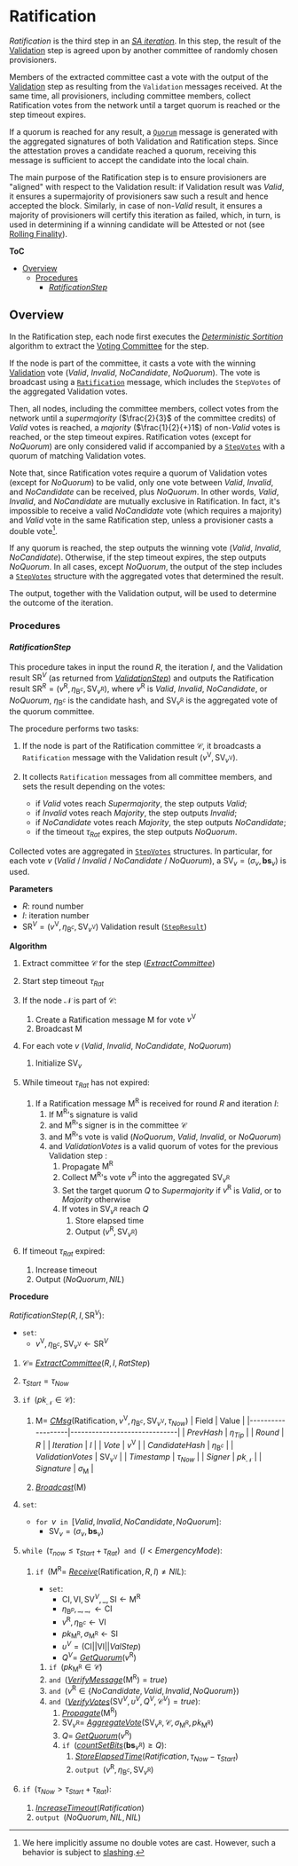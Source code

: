 # Ratification
*Ratification* is the third step in an [*SA iteration*][sai]. In this step, the result of the [Validation][val] step is agreed upon by another committee of randomly chosen provisioners.

Members of the extracted committee cast a vote with the output of the [Validation][val] step as resulting from the `Validation` messages received. At the same time, all provisioners, including committee members, collect Ratification votes from the network until a target quorum is reached or the step timeout expires.

If a quorum is reached for any result, a [`Quorum`][qmsg] message is generated with the aggregated signatures of both Validation and Ratification steps.
Since the attestation proves a candidate reached a quorum, receiving this message is sufficient to accept the candidate into the local chain.

The main purpose of the Ratification step is to ensure provisioners are "aligned" with respect to the Validation result: if Validation result was $Valid$, it ensures a supermajority of provisioners saw such a result and hence accepted the block. Similarly, in case of $\text{non-}Valid$ result, it ensures a majority of provisioners will certify this iteration as failed, which, in turn, is used in determining if a winning candidate will be Attested or not (see [Rolling Finality][rf]).

**ToC**
  - [Overview](#overview)
    - [Procedures](#procedures)
      - [*RatificationStep*](#ratificationstep)


## Overview
In the Ratification step, each node first executes the [*Deterministic Sortition*][ds] algorithm to extract the [Voting Committee][vc] for the step.

If the node is part of the committee, it casts a vote with the winning [Validation][val] vote ($Valid$, $Invalid$, $NoCandidate$, $NoQuorum$). 
The vote is broadcast using a [`Ratification`][rmsg] message, which includes the `StepVotes` of the aggregated Validation votes.

Then, all nodes, including the committee members, collect votes from the network until a *supermajority*  ($\frac{2}{3}$ of the committee credits) of $Valid$ votes is reached, a *majority* ($\frac{1}{2}{+}1$) of $\text{non-}Valid$ votes is reached, or the step timeout expires. 
Ratification votes (except for $NoQuorum$) are only considered valid if accompanied by a [`StepVotes`][sv] with a quorum of matching Validation votes.

Note that, since Ratification votes require a quorum of Validation votes (except for $NoQuorum$) to be valid, only one vote between $Valid$, $Invalid$, and $NoCandidate$ can be received, plus $NoQuorum$. In other words, $Valid$, $Invalid$, and $NoCandidate$ are mutually exclusive in Ratification. In fact, it's impossible to receive a valid $NoCandidate$ vote (which requires a majority) and $Valid$ vote in the same Ratification step, unless a provisioner casts a double vote[^1].

If any quorum is reached, the step outputs the winning vote ($Valid$, $Invalid$, $NoCandidate$). Otherwise, if the step timeout expires, the step outputs $NoQuorum$.
In all cases, except $NoQuorum$, the output of the step includes a [`StepVotes`][sv] structure with the aggregated votes that determined the result.

The output, together with the Validation output, will be used to determine the outcome of the iteration.


### Procedures

#### *RatificationStep*
This procedure takes in input the round $R$, the iteration $I$, and the Validation result $\mathsf{SR}^V$ (as returned from [*ValidationStep*][vals]) and outputs the Ratification result $`\mathsf{SR}^R=(v^\mathsf{R}, \eta_{\mathsf{B}^c}, \mathsf{SV}_{v^\mathsf{R}})`$, where $v^\mathsf{R}$ is $Valid$, $Invalid$, $NoCandidate$, or $NoQuorum$, $\eta_{\mathsf{B}^c}$ is the candidate hash, and $\mathsf{SV}_{v^\mathsf{R}}$ is the aggregated vote of the quorum committee.

The procedure performs two tasks: 

1. If the node is part of the Ratification committee $\mathcal{C}$, it broadcasts a `Ratification` message with the Validation result $(v^\mathsf{V}, \mathsf{SV}_{v^\mathsf{V}})$.

2. It collects `Ratification` messages from all committee members, and sets the result depending on the votes:
   - if $Valid$ votes reach $Supermajority$, the step outputs $Valid$;
   - if $Invalid$ votes reach $Majority$, the step outputs $Invalid$;
   - if $NoCandidate$ votes reach $Majority$, the step outputs $NoCandidate$;
   - if the timeout $\tau_{Rat}$ expires, the step outputs $NoQuorum$.

Collected votes are aggregated in [`StepVotes`][sv] structures. In particular, for each vote $v$ ($Valid$ / $Invalid$ / $NoCandidate$ / $NoQuorum$), a $\mathsf{SV}_v=(\sigma_v,\boldsymbol{bs}_v)$ is used.

**Parameters**
- $R$: round number
- $I$: iteration number
- $\mathsf{SR}^V = (v^\mathsf{V}, \eta_{\mathsf{B}^c}, \mathsf{SV}_{v^\mathsf{V}})$ Validation result ([`StepResult`][sr])

**Algorithm**
1. Extract committee $\mathcal{C}$ for the step ([*ExtractCommittee*][ec])
2. Start step timeout $\tau_{Rat}$
3. If the node $\mathcal{N}$ is part of $\mathcal{C}$:
   1. Create a $\mathsf{Ratification}$ message $\mathsf{M}$ for vote $v^\mathsf{V}$
   2. Broadcast $\mathsf{M}$

4. For each vote $v$ ($Valid$, $Invalid$, $NoCandidate$, $NoQuorum$)
   1. Initialize $\mathsf{SV}_v$

5. While timeout $\tau_{Rat}$ has not expired:
   1. If a $\mathsf{Ratification}$ message $\mathsf{M^R}$ is received for round $R$ and iteration $I$:
      1. If $\mathsf{M^R}$'s signature is valid
      2. and $\mathsf{M^R}$'s signer is in the committee $\mathcal{C}$
      3. and $\mathsf{M^R}$'s vote is valid ($NoQuorum$, $Valid$, $Invalid$, or $NoQuorum$)
      4. and $ValidationVotes$ is a valid quorum of votes for the previous Validation step :
         1. Propagate $\mathsf{M^R}$
         2. Collect $\mathsf{M^R}$'s vote $v^\mathsf{R}$ into the aggregated $\mathsf{SV}_{v^\mathsf{R}}$
         3. Set the target quorum $Q$ to $Supermajority$ if $v^\mathsf{R}$ is $Valid$, or to $Majority$ otherwise
         4. If votes in $\mathsf{SV}_{v^\mathsf{R}}$ reach $Q$
            1. Store elapsed time
            2. Output $(v^\mathsf{R}, \mathsf{SV}_{v^\mathsf{R}})$

 6. If timeout $\tau_{Rat}$ expired:
    1. Increase timeout
    2. Output $(NoQuorum, NIL)$

**Procedure**

$RatificationStep( R, I, \mathsf{SR}^V ) :$
- $\texttt{set}:$ 
  - $v^\mathsf{V}, \eta_{\mathsf{B}^c}, \mathsf{SV}_{v^\mathsf{V}} \leftarrow \mathsf{SR}^V$
1. $\mathcal{C}=$ [*ExtractCommittee*][ec]$(R,I, RatStep)$
2. $\tau_{Start} = \tau_{Now}$
3. $\texttt{if } (pk_\mathcal{N} \in \mathcal{C}):$
   1. $`\mathsf{M} = `$ [*CMsg*][cmsg]$`(\mathsf{Ratification}, v^\mathsf{V}, \eta_{\mathsf{B}^c}, \mathsf{SV}_{v^\mathsf{V}}, \tau_{Now})`$
      | Field             | Value                        | 
      |-------------------|------------------------------|
      | $PrevHash$        | $\eta_{Tip}$                 |
      | $Round$           | $R$                          |
      | $Iteration$       | $I$                          |
      | $Vote$            | $v^\mathsf{V}$               |
      | $CandidateHash$   | $\eta_{\mathsf{B}^c}$        |
      | $ValidationVotes$ | $\mathsf{SV}_{v^\mathsf{V}}$ |
      | $Timestamp$       | $\tau_{Now}$                 |
      | $Signer$          | $pk_\mathcal{N}$             |
      | $Signature$       | $\sigma_\mathsf{M}$          |

   2. [*Broadcast*][mx]$(\mathsf{M})$

4. $\texttt{set}:$
   - $\texttt{for } v \texttt{ in } [Valid, Invalid, NoCandidate, NoQuorum]:$
     - $\mathsf{SV}_v = (\sigma_v, \boldsymbol{bs}_v)$

5. $\texttt{while } (\tau_{now} \le \tau_{Start}+\tau_{Rat}) \texttt{ and } (I \lt EmergencyMode):$
   1. $\texttt{if } (\mathsf{M^R} =$ [*Receive*][mx]$(\mathsf{Ratification},R,I) \ne NIL):$
      - $\texttt{set}:$
        - $`\mathsf{CI}, \mathsf{VI}, \mathsf{SV}^V, \_, \mathsf{SI} \leftarrow \mathsf{M^R}`$
        - $`\eta_{\mathsf{B}^p}, \_, \_, \leftarrow \mathsf{CI}`$
        - $`v^\mathsf{R}, \eta_{\mathsf{B}^c} \leftarrow \mathsf{VI}`$
        - $`pk_\mathsf{M^R}, \sigma_\mathsf{M^R} \leftarrow \mathsf{SI}`$
        - $\upsilon^V = (\mathsf{CI}||\mathsf{VI}||ValStep)$
        - $Q^V =$ [*GetQuorum*][gq]$(v^\mathsf{R})$

      1. $\texttt{if } (pk_\mathsf{M^R} \in \mathcal{C})$
      2. $\texttt{and }($[*VerifyMessage*][ms]$(\mathsf{M^R}) = true)$
      3. $\texttt{and }(v^\mathsf{R} \in \{NoCandidate,Valid,Invalid,NoQuorum\})$
      4. $\texttt{and }($[*VerifyVotes*][vv]$(\mathsf{SV}^V, \upsilon^V, Q^V, \mathcal{C}^V) = true):$
         1. [*Propagate*][mx]$(\mathsf{M^R})$
         2. $`\mathsf{SV}_{v^\mathsf{R}} =`$ [*AggregateVote*][av]$`( \mathsf{SV}_{v^\mathsf{R}}, \mathcal{C}, \sigma_\mathsf{M^R}, pk_{\mathsf{M^R}} )`$
         3. $Q =$ [*GetQuorum*][gq]$(v^\mathsf{R})$
         4. $\texttt{if }($[*countSetBits*][csb]$(\boldsymbol{bs}_{v^\mathsf{R}}) \ge Q):$
            1. [*StoreElapsedTime*][set]$(Ratification, \tau_{Now}-\tau_{Start})$
            2. $\texttt{output } (v^\mathsf{R}, \eta_{\mathsf{B}^c}, \mathsf{SV}_{v^\mathsf{R}})$

 6. $\texttt{if } (\tau_{Now} \gt \tau_{Start}+\tau_{Rat}):$
    1. [*IncreaseTimeout*][it]$(Ratification)$
    2. $\texttt{output } (NoQuorum, NIL, NIL)$


<!----------------------- FOOTNOTES ----------------------->
[^1]: We here implicitly assume no double votes are cast. However, such a behavior is subject to [slashing][pen].

<!------------------------- LINKS ------------------------->
<!-- https://github.com/dusk-network/dusk-protocol/tree/main/consensus/protocol/steps/ratification.md -->
[rs]: #ratificationstep

<!-- Basics -->
[pen]:   https://github.com/dusk-network/dusk-protocol/tree/main/consensus/basics/staking.md#penalties
[p]:     https://github.com/dusk-network/dusk-protocol/tree/main/consensus/basics/staking.md#provisioners-and-stakes

[vc]:    https://github.com/dusk-network/dusk-protocol/tree/main/consensus/basics/attestation.md#voting-committees
[ec]:    https://github.com/dusk-network/dusk-protocol/tree/main/consensus/basics/attestation.md#ExtractCommittee
[gq]:    https://github.com/dusk-network/dusk-protocol/tree/main/consensus/basics/attestation.md#GetQuorum
[gsn]:   https://github.com/dusk-network/dusk-protocol/tree/main/consensus/basics/attestation.md#GetStepNum
[sc]:    https://github.com/dusk-network/dusk-protocol/tree/main/consensus/basics/attestation.md#subcommittees
[csb]:   https://github.com/dusk-network/dusk-protocol/tree/main/consensus/basics/attestation.md#countsetbits
[sr]:    https://github.com/dusk-network/dusk-protocol/tree/main/consensus/basics/attestation.md#stepresult
[sv]:    https://github.com/dusk-network/dusk-protocol/tree/main/consensus/basics/attestation.md#stepvotes
[av]:    https://github.com/dusk-network/dusk-protocol/tree/main/consensus/basics/attestation.md#aggregatevote
[vv]:    https://github.com/dusk-network/dusk-protocol/tree/main/consensus/basics/attestation.md#verifyvotes

[vbh]:   https://github.com/dusk-network/dusk-protocol/tree/main/consensus/basics/blockchain.md#verifyblockheader
[rf]:    https://github.com/dusk-network/dusk-protocol/tree/main/consensus/basics/blockchain.md#rolling-finality

<!-- Protocol -->
[env]:   https://github.com/dusk-network/dusk-protocol/tree/main/consensus/protocol/succinct-attestation.md#environment
[set]:   https://github.com/dusk-network/dusk-protocol/tree/main/consensus/protocol/succinct-attestation.md#storeelapsedtime
[it]:    https://github.com/dusk-network/dusk-protocol/tree/main/consensus/protocol/succinct-attestation.md#increasetimeout
[sai]:   https://github.com/dusk-network/dusk-protocol/tree/main/consensus/protocol/succinct-attestation.md#saiteration

[prop]:  https://github.com/dusk-network/dusk-protocol/tree/main/consensus/protocol/steps/proposal.md
[props]: https://github.com/dusk-network/dusk-protocol/tree/main/consensus/protocol/steps/proposal.md#proposalstep

[val]:   https://github.com/dusk-network/dusk-protocol/tree/main/consensus/protocol/steps/validation.md
[vals]:  https://github.com/dusk-network/dusk-protocol/tree/main/consensus/protocol/steps/validation.md#validation-step

[ds]:    https://github.com/dusk-network/dusk-protocol/tree/main/consensus/protocol/sortition.md
[dsp]:   https://github.com/dusk-network/dusk-protocol/tree/main/consensus/protocol/sortition.md#deterministic-sortition-ds

<!-- Messages -->
[ms]:    https://github.com/dusk-network/dusk-protocol/tree/main/consensus/protocol/messages.md#signatures
[vmsg]:  https://github.com/dusk-network/dusk-protocol/tree/main/consensus/protocol/messages.md#validation
[rmsg]:  https://github.com/dusk-network/dusk-protocol/tree/main/consensus/protocol/messages.md#ratification
[qmsg]:  https://github.com/dusk-network/dusk-protocol/tree/main/consensus/protocol/messages.md#quorum
[cmsg]:   https://github.com/dusk-network/dusk-protocol/tree/main/consensus/protocol/messages.md#cmsg
[mx]:    https://github.com/dusk-network/dusk-protocol/tree/main/consensus/protocol/messages.md#procedures